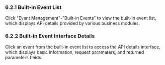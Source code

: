 ### 6.2.1 Built-in Event List

Click "Event Management"-"Built-in Events" to view the built-in event list, which displays API details provided by various business modules.

### 6.2.2 Built-in Event Interface Details

Click an event from the built-in event list to access the API details interface, which displays basic information, request parameters, and returned parameters fields.
